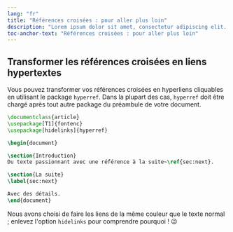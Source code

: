 ```yaml
---
lang: "fr"
title: "Références croisées : pour aller plus loin"
description: "Lorem ipsum dolor sit amet, consectetur adipiscing elit. Pellentesque felis orci, faucibus eget sollicitudin vel, varius eget ipsum. Duis sed sodales leo."
toc-anchor-text: "Références croisées : pour aller plus loin"
---
```


## Transformer les références croisées en liens hypertextes

Vous pouvez transformer vos références croisées en hyperliens cliquables en
utilisant le package `hyperref`. Dans la plupart des cas, `hyperref` doit être
chargé après tout autre package du préambule de votre document.

```latex
\documentclass{article}
\usepackage[T1]{fontenc}
\usepackage[hidelinks]{hyperref}

\begin{document}

\section{Introduction}
Du texte passionnant avec une référence à la suite~\ref{sec:next}.

\section{La suite}
\label{sec:next}

Avec des détails.
\end{document}
```

Nous avons choisi de faire les liens de la même couleur que le texte normal ;
enlevez l'option `hidelinks` pour comprendre pourquoi ! &#128521;
